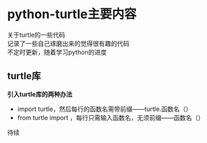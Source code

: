 # python-turtle主要内容
关于turtle的一些代码  
记录了一些自己琢磨出来的觉得很有趣的代码  
不定时更新，随着学习python的进度

## turtle库
**引入turtle库的两种办法**  
* import turtle，然后每行的函数名需带前缀——turtle.函数名（）  
* from turtle import ，每行只需输入函数名，无须前缀——函数名（）

待续
